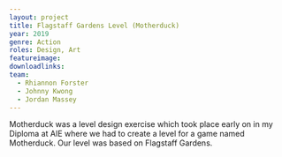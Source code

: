 ```yaml
---
layout: project
title: Flagstaff Gardens Level (Motherduck)
year: 2019
genre: Action
roles: Design, Art
featureimage: 
downloadlinks:
team:
  - Rhiannon Forster
  - Johnny Kwong
  - Jordan Massey
---
```


Motherduck was a level design exercise which took place early on in my Diploma at AIE where we had to create a level for a game named Motherduck. Our level was based on Flagstaff Gardens.

